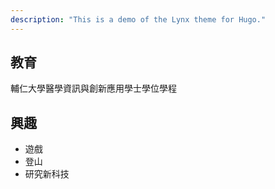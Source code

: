 ```yaml
---
description: "This is a demo of the Lynx theme for Hugo."
---
```


## 教育
輔仁大學醫學資訊與創新應用學士學位學程

## 興趣
* 遊戲
* 登山
* 研究新科技